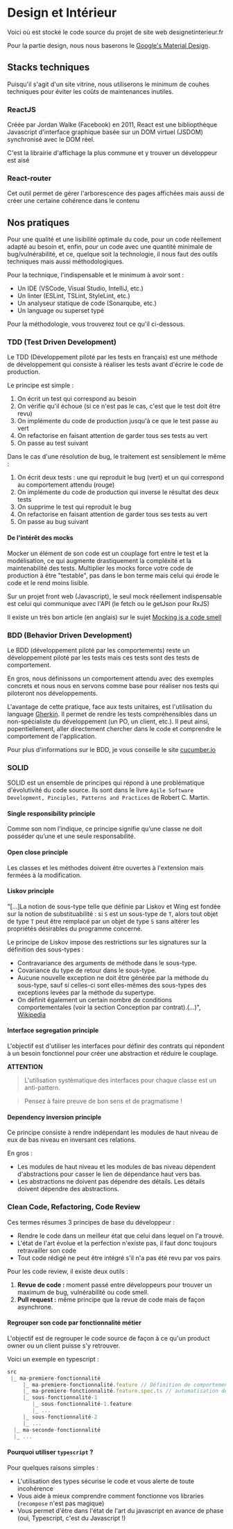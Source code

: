 # Design et Intérieur

Voici où est stocké le code source du projet de site web designetinterieur.fr

Pour la partie design, nous nous baserons le [Google's Material Design](https://material.io/design/introduction/).

## Stacks techniques

Puisqu'il s'agit d'un site vitrine, nous utiliserons le minimum de couhes techniques pour éviter les coûts de maintenances inutiles.

### ReactJS

Créée par Jordan Walke (Facebook) en 2011, React est une bibliopthèque Javascript d'interface graphique basée sur un DOM virtuel (JSDOM) synchronisé avec le DOM réel.

C'est la librairie d'affichage la plus commune et y trouver un développeur est aisé

### React-router

Cet outil permet de gérer l'arborescence des pages affichées mais aussi de créer une certaine cohérence dans le contenu


## Nos pratiques

Pour une qualité et une lisibilité optimale du code, pour un code réellement adapté au besoin et, enfin, pour un code avec une quantité minimale de bug/vulnérabilité, et ce, quelque soit la technologie, il nous faut des outils techniques mais aussi méthodologiques.

Pour la technique, l'indispensable et le minimum à avoir sont :

- Un IDE (VSCode, Visual Studio, IntelliJ, etc.)
- Un linter (ESLint, TSLint, StyleLint, etc.)
- Un analyseur statique de code (Sonarqube, etc.)
- Un language ou superset typé

Pour la méthodologie, vous trouverez tout ce qu'il ci-dessous.

### TDD (Test Driven Development)

Le TDD (Développement piloté par les tests en français) est une méthode de développement qui consiste à réaliser les tests avant d'écrire le code de production.

Le principe est simple :

1. On écrit un test qui correspond au besoin
2. On vérifie qu'il échoue (si ce n'est pas le cas, c'est que le test doit être revu)
3. On implémente du code de production jusqu'à ce que le test passe au vert
4. On refactorise en faisant attention de garder tous ses tests au vert
5. On passe au test suivant

Dans le cas d'une résolution de bug, le traitement est sensiblement le même :

1. On écrit deux tests : une qui reproduit le bug (vert) et un qui correspond au comportement attendu (rouge)
2. On implémente du code de production qui inverse le résultat des deux tests
3. On supprime le test qui reproduit le bug
4. On refactorise en faisant attention de garder tous ses tests au vert
5. On passe au bug suivant

#### De l'intérêt des mocks

Mocker un élément de son code est un couplage fort entre le test et la modélisation, ce qui augmente drastiquement la compléxité et la maintenabilité des tests. Multiplier les mocks force votre code de production à être "testable", pas dans le bon terme mais celui qui érode le code et le rend moins lisible.

Sur un projet front web (Javascript), le seul mock réellement indispensable est celui qui communique avec l'API (le fetch ou le getJson pour RxJS)

Il existe un très bon article (en anglais) sur le sujet [Mocking is a code smell](https://goo.gl/7VXZAS)

### BDD (Behavior Driven Development)

Le BDD (développement piloté par les comportements) reste un développement piloté par les tests mais ces tests sont des tests de comportement.

En gros, nous définissons un comportement attendu avec des exemples concrets et nous nous en servons comme base pour réaliser nos tests qui piloteront nos développements.

L'avantage de cette pratique, face aux tests unitaires, est l'utilisation du language [Gherkin](https://docs.cucumber.io/gherkin/reference/). Il permet de rendre les tests compréhensibles dans un non-spécialiste du développement (un PO, un client, etc.). Il peut ainsi, popentiellement, aller directement chercher dans le code et comprendre le comportement de l'application.

Pour plus d'informations sur le BDD, je vous conseille le site [cucumber.io](https://docs.cucumber.io/bdd/)

### SOLID

SOLID est un ensemble de principes qui répond à une problématique d'évolutivité du code source. Ils sont dans le livre `Agile Software Development, Pinciples, Patterns and Practices` de Robert C. Martin.

#### Single responsibility principle

Comme son nom l’indique, ce principe signifie qu’une classe ne doit posséder qu’une et une seule responsabilité.

#### Open close principle

Les classes et les méthodes doivent être ouvertes à l'extension mais fermées à la modification.

#### Liskov principle

"[...]La notion de sous-type telle que définie par Liskov et Wing est fondée sur la notion de substituabilité : si `S` est un sous-type de `T`, alors tout objet de type `T` peut être remplacé par un objet de type `S` sans altérer les propriétés désirables du programme concerné.

Le principe de Liskov impose des restrictions sur les signatures sur la définition des sous-types :

- Contravariance des arguments de méthode dans le sous-type.
- Covariance du type de retour dans le sous-type.
- Aucune nouvelle exception ne doit être générée par la méthode du sous-type, sauf si celles-ci sont elles-mêmes des sous-types des exceptions levées par la méthode du supertype.
- On définit également un certain nombre de conditions comportementales (voir la section Conception par contrat).(...)", [Wikipedia](https://fr.wikipedia.org/wiki/Principe_de_substitution_de_Liskov)

#### Interface segregation principle

L'objectif est d'utiliser les interfaces pour définir des contrats qui répondent à un besoin fonctionnel pour créer une abstraction et réduire le couplage.

**ATTENTION**

> L'utilisation systèmatique des interfaces pour chaque classe est un anti-pattern.

> Pensez à faire preuve de bon sens et de pragmatisme !

#### Dependency inversion principle

Ce principe consiste à rendre indépendant les modules de haut niveau de eux de bas niveau en inversant ces relations.

En gros :

- Les modules de haut niveau et les modules de bas niveau dépendent d'abstractions pour casser le lien de dépendance haut vers bas.
- Les abstractions ne doivent pas dépendre des détails. Les détails doivent dépendre des abstractions.

### Clean Code, Refactoring, Code Review

Ces termes résumes 3 principes de base du développeur :

- Rendre le code dans un meilleur état que celui dans lequel on l'a trouvé.
- L'état de l'art évolue et la perfection n'existe pas, il faut donc toujours retravailler son code
- Tout code rédigé ne peut être intégré s'il n'a pas été revu par vos pairs

Pour les code review, il existe deux outils :

1. **Revue de code :** moment passé entre développeurs pour trouver un maximum de bug, vulnérabilité ou code smell.
2. **Pull request :** même principe que la revue de code mais de façon asynchrone.

#### Regrouper son code par fonctionnalité métier

L'objectif est de regrouper le code source de façon à ce qu'un product owner ou un client puisse s'y retrouver.

Voici un exemple en typescript :

```typescript
src
 |_ ma-premiere-fonctionnalité
     |_ ma-premiere-fonctionnalité.feature // Définition de comportement attendu
     |_ ma-premiere-fonctionnalité.feature.spec.ts // automatisation des tests
     |_ sous-fonctionnalité-1
        |_ sous-fonctionnalité-1.feature
        |_ ...
     |_ sous-fonctionnalité-2
     |_ ...
  |_ ma-seconde-fonctionnalité
  |_ ...
```

#### Pourquoi utiliser `typescript` ?

Pour quelques raisons simples :

- L'utilisation des types sécurise le code et vous alerte de toute incohérence
- Vous aide à mieux comprendre comment fonctionne vos libraries (`recompose` n'est pas magique)
- Vous permet d'être dans l'état de l'art du javascript en avance de phase (oui, Typescript, c'est du Javascript !)